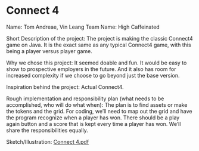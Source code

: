 # Connect 4

Name: Tom Andreae, Vin Leang
Team Name: High Caffeinated

Short Description of the project:
The project is making the classic Connect4 game on Java. It is the exact same as any typical Connect4 game, with this being a player versus player game.

Why we chose this project:
It seemed doable and fun. It would be easy to show to prospective employers in the future. And it also has room for increased complexity if we choose to go beyond just the base version.

Inspiration behind the project:
Actual Connect4.

Rough implementation and responsibility plan (what needs to be accomplished, who will do what when):
The plan is to find assets or make the tokens and the grid. For coding, we’ll need to map out the grid and have the program recognize when a player has won. There should be a play again button and a score that is kept every time a player has won. We’ll share the responsibilities equally.

Sketch/Illustration:
[Connect 4.pdf](https://github.com/mac-comp127-s24-alhashim/project-tom_vin_project/files/14948191/Connect.4.pdf)
